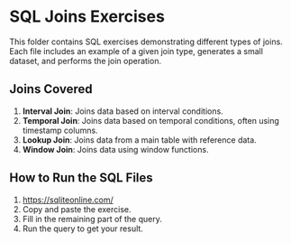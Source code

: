 # SQL Joins Exercises

This folder contains SQL exercises demonstrating different types of joins. Each file includes an example of a given join type, generates a small dataset, and performs the join operation.

## Joins Covered

1. **Interval Join**: Joins data based on interval conditions.
2. **Temporal Join**: Joins data based on temporal conditions, often using timestamp columns.
3. **Lookup Join**: Joins data from a main table with reference data.
4. **Window Join**: Joins data using window functions.

## How to Run the SQL Files

1. https://sqliteonline.com/
2. Copy and paste the exercise.
3. Fill in the remaining part of the query.
4. Run the query to get your result.